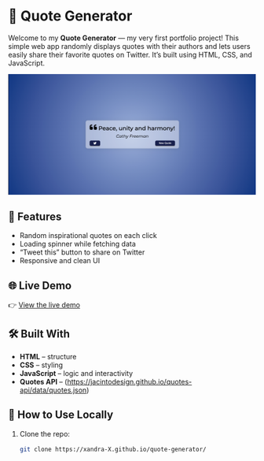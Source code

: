 # 📜 Quote Generator

Welcome to my **Quote Generator** — my very first portfolio project! This simple web app randomly displays quotes with their authors and lets users easily share their favorite quotes on Twitter. It’s built using HTML, CSS, and JavaScript.

![Quote Generator Screenshot](./quote.png) <!-- Replace or delete if not using -->

## 🚀 Features

- Random inspirational quotes on each click
- Loading spinner while fetching data
- “Tweet this” button to share on Twitter
- Responsive and clean UI

## 🌐 Live Demo

👉 [View the live demo](https://xandra-X.github.io/quote-generator/)  

## 🛠 Built With

- **HTML** – structure
- **CSS** – styling
- **JavaScript** – logic and interactivity
- **Quotes API** – (https://jacintodesign.github.io/quotes-api/data/quotes.json)

## 📁 How to Use Locally

1. Clone the repo:
   ```bash
   git clone https://xandra-X.github.io/quote-generator/
